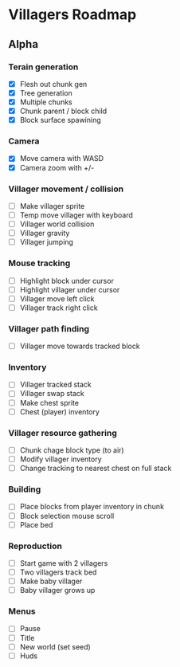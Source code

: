 # Villagers Roadmap

## Alpha
### Terain generation
- [x] Flesh out chunk gen
- [x] Tree generation
- [x] Multiple chunks
- [x] Chunk parent / block child
- [x] Block surface spawining
### Camera
- [x] Move camera with WASD
- [x] Camera zoom with +/-
### Villager movement / collision
- [ ] Make villager sprite
- [ ] Temp move villager with keyboard
- [ ] Villager world collision
- [ ] Villager gravity
- [ ] Villager jumping
### Mouse tracking
- [ ] Highlight block under cursor
- [ ] Highlight villager under cursor
- [ ] Villager move left click
- [ ] Villager track right click
### Villager path finding
- [ ] Villager move towards tracked block
### Inventory
- [ ]  Villager tracked stack
- [ ]  Villager swap stack
- [ ]  Make chest sprite
- [ ]  Chest (player) inventory
### Villager resource gathering
- [ ]  Chunk chage block type (to air)
- [ ]  Modify villager inventory
- [ ]  Change tracking to nearest chest on full stack
### Building
- [ ]  Place blocks from player inventory in chunk
- [ ]  Block selection mouse scroll
- [ ]  Place bed
### Reproduction
- [ ]  Start game with 2 villagers
- [ ]  Two villagers track bed
- [ ]  Make baby villager
- [ ]  Baby villager grows up
### Menus
- [ ]  Pause
- [ ]  Title
- [ ]  New world (set seed)
- [ ]  Huds